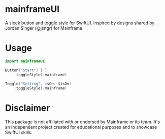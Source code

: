 # mainframeUI

A sleek button and toggle style for SwiftUI. Inspired by designs shared by Jordan Singer (@jsngr) for Mainframe.

# Usage
```swift
import mainframeUI

Button("Start") { }
    .toggleStyle(.mainframe)

Toggle("Setting", isOn: $isOn)
    .toggleStyle(.mainframe)
```

# Disclaimer

This package is not affiliated with or endorsed by Mainframe or its team. It's an independent project created for educational purposes and to showcase SwiftUI skills.
